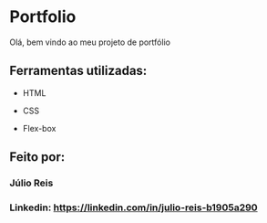 # Portfolio 
Olá, bem vindo ao meu projeto de portfólio
## Ferramentas utilizadas:

* HTML

* CSS

* Flex-box

## Feito por:

### Júlio Reis

### Linkedin: https://linkedin.com/in/julio-reis-b1905a290